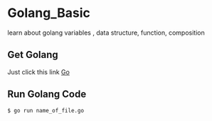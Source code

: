 # Golang_Basic
learn about golang variables , data structure, function, composition
## Get Golang
Just click this link [Go](https://golang.org/)
## Run Golang Code
```
$ go run name_of_file.go
```
